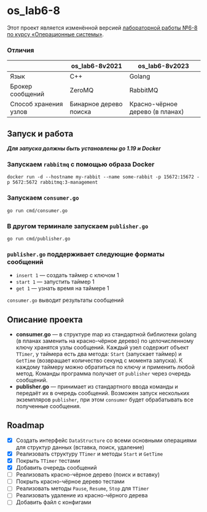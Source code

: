 # os_lab6-8

Этот проект является изменённой версией [лабораторной работы №6-8 по курсу 
«Операционные системы»](https://github.com/papey08/MAI_skat/tree/main/Operation_Systems/os_lab6-8).

### Отличия

|                       | os_lab6-8v2021         | os_lab6-8v2023                  |
|-----------------------|------------------------|---------------------------------|
| Язык                  | C++                    | Golang                          |
| Брокер сообщений      | ZeroMQ                 | RabbitMQ                        |
| Способ хранения узлов | Бинарное дерево поиска | Красно-чёрное дерево (в планах) |

## Запуск и работа

***Для запуска должны быть установлены go 1.19 и Docker***
### Запускаем `rabbitmq` с помощью образа Docker
```
docker run -d --hostname my-rabbit --name some-rabbit -p 15672:15672 -p 5672:5672 rabbitmq:3-management
```
### Запускаем `consumer.go`
```
go run cmd/consumer.go
```
### В другом терминале запускаем `publisher.go`
```
go run cmd/publisher.go
```
### `publisher.go` поддерживает следующие форматы сообщений
* `insert 1` — создать таймер с ключом 1
* `start 1` — запустить таймер 1
* `get 1` — узнать время на таймере 1

`consumer.go` выводит результаты сообщений

## Описание проекта

* **consumer.go** — в структуре map из стандартной библиотеки golang (в планах 
заменить на красно-чёрное дерево) по целочисленному ключу хранятся узлы 
сообщений. Каждый узел содержит объект `TTimer`, у таймера есть два метода: 
`Start` (запускает таймер) и `GetTime` (возвращает количество секунд с момента 
запуска). К каждому таймеру можно обратиться по ключу и применить любой метод. 
Команды программа получает от `publisher` через очередь сообщений.
* **publisher.go** — принимает из стандартного ввода команды и передаёт их в 
очередь сообщений. Возможен запуск нескольких экземпляров `publisher`, при 
этом `consumer` будет обрабатывать все полученные сообщения.

## Roadmap

* [x] Создать интерфейс `DataStructure` со всеми основными операциями для структур данных (вставка, поиск, удаление)
* [x] Реализовать структуру `TTimer` и методы `Start` и `GetTime`
* [x] Покрыть `TTimer` тестами
* [x] Добавить очередь сообщений
* [ ] Реализовать красно-чёрное дерево (поиск и вставку)
* [ ] Покрыть красно-чёрное дерево тестами
* [ ] Реализовать методы `Pause`, `Resume`, `Stop` для `TTimer`
* [ ] Реализовать удаление из красно-чёрного дерева
* [ ] Добавить файл с конфигами
